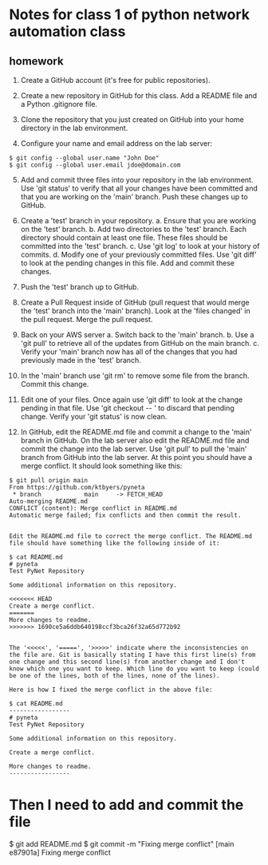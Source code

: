 # Notes for class 1 of python network automation class
## homework

1. Create a GitHub account (it's free for public repositories).

2. Create a new repository in GitHub for this class. Add a README file and a Python .gitignore file.

3. Clone the repository that you just created on GitHub into your home directory in the lab environment.

4. Configure your name and email address on the lab server:
```
$ git config --global user.name "John Doe"
$ git config --global user.email jdoe@domain.com
```

5. Add and commit three files into your repository in the lab environment. Use 'git status' to verify that all your changes have been committed and that you are working on the 'main' branch. Push these changes up to GitHub.

6. Create a 'test' branch in your repository.
a. Ensure that you are working on the 'test' branch.
b. Add two directories to the 'test' branch. Each directory should contain at least one file. These files should be committed into the 'test' branch.
c. Use 'git log' to look at your history of commits.
d. Modify one of your previously committed files. Use 'git diff' to look at the pending changes in this file. Add and commit these changes.

7. Push the 'test' branch up to GitHub.

8. Create a Pull Request inside of GitHub (pull request that would merge the 'test' branch into the 'main' branch). Look at the 'files changed' in the pull request. Merge the pull request.

9. Back on your AWS server
a. Switch back to the 'main' branch.
b. Use a 'git pull' to retrieve all of the updates from GitHub on the main branch.
c. Verify your 'main' branch now has all of the changes that you had previously made in the 'test' branch.

10. In the 'main' branch use 'git rm' to remove some file from the branch. Commit this change.

11. Edit one of your files. Once again use 'git diff' to look at the change pending in that file. Use 'git checkout -- <file>' to discard that pending change. Verify your 'git status' is now clean.

12. In GitHub, edit the README.md file and commit a change to the 'main' branch in GitHub. On the lab server also edit the README.md file and commit the change into the lab server. Use 'git pull' to pull the 'main' branch from GitHub into the lab server. At this point you should have a merge conflict. It should look something like this:
```
$ git pull origin main
From https://github.com/ktbyers/pyneta
 * branch            main     -> FETCH_HEAD
Auto-merging README.md
CONFLICT (content): Merge conflict in README.md
Automatic merge failed; fix conflicts and then commit the result.​


Edit the README.md file to correct the merge conflict. The README.md file should have something like the following inside of it:
```

```
​$ cat README.md
# pyneta
Test PyNet Repository

Some additional information on this repository.

<<<<<<< HEAD
Create a merge conflict.
=======
More changes to readme.
>>>>>>> 1690ce5a6ddb640198ccf3bca26f32a65d772b92


The ​'<<<<<', '=====', '>>>>>' indicate where the inconsistencies on the file are. Git is basically stating I have this first line(s) from one change and this second line(s) from another change and I don't know which one you want to keep. Which line do you want to keep (could be one of the lines, both of the lines, none of the lines).

Here is how I fixed the merge conflict in the above file:

$ cat README.md
-----------------
# pyneta
Test PyNet Repository

Some additional information on this repository.

Create a merge conflict.

More changes to readme.​
-----------------
```
# Then I need to add and commit the file
$ git add README.md 
$ git commit -m "Fixing merge conflict"
[main e87901a] Fixing merge conflict


